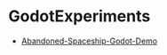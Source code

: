 # GodotExperiments
- [Abandoned-Spaceship-Godot-Demo]([https://github.com/nom-utilisateur/Abandoned-Spaceship-Godot-Demo](https://github.com/perfoon/Abandoned-Spaceship-Godot-Demo/tree/5ddf086848abdcb67414406d148dc81a8b06b15b))
